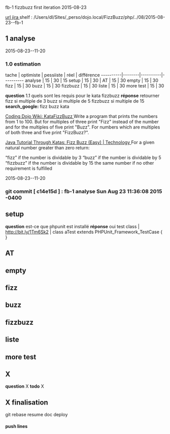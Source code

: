  fb-1 fizzbuzz first iteration 2015-08-23

[ url jira ](https://touspourun.atlassian.net/browse/fb-1)
shelf : /Users/dl/Sites/_perso/dojo.local/FizzBuzz/php/../08/2015-08-23--fb-1

## 1 analyse
  2015-08-23--11-20

### 1.0 estimation

  tache     | optimiste | pessiiste | réel | différence
  ----------|--------|----------|----------
  analyse   | 15     | 30       | 15
  setup   | 15     | 30       |
  AT     | 15     | 30
  empty     | 15     | 30
  fizz      | 15     | 30
  buzz    | 15     | 30
  fizzbuzz   | 15     | 30
  liste   | 15     | 30
  more test   | 15     | 30

__question__ 1.1 quels sont les requis pour le kata fizzbuzz __réponse__ retourner fizz si multiple de 3 buzz si multiple de 5 fizzbuzz si multiple de 15
  __search_google:__ fizz buzz kata

[ Coding Dojo Wiki: KataFizzBuzz ](http://codingdojo.org/cgi-bin/index.pl?KataFizzBuzz)
Write a program that prints the numbers from 1 to 100. But for multiples of three print "Fizz" instead of the number and for the multiples of five print "Buzz". For numbers which are multiples of both three and five print "FizzBuzz?".

[ Java Tutorial Through Katas: Fizz Buzz (Easy) | Technology ](http://technologyconversations.com/2014/03/12/java-tutorial-through-katas-fizz-buzz-easy/)
For a given natural number greater than zero return:

“fizz” if the number is dividable by 3
“buzz” if the number is dividable by 5
“fizzbuzz” if the number is dividable by 15
the same number if no other requirement is fulfilled

  2015-08-23--11-20
### git commit [ c14e15d ] :  fb-1 analyse  Sun Aug 23 11:36:08 2015 -0400

## setup
__question__ est-ce que phpunit est installé __réponse__ oui
test class  |  http://bit.ly/1Tm6Sk2  |  class aTest extends PHPUnit_Framework_TestCase { }

##  AT
##  empty
##  fizz
##  buzz
##  fizzbuzz
##  liste
##  more test

## X
__question__ X
__todo__ X


## X finalisation

git rebase
resume doc
deploy


#### push lines ####

  
